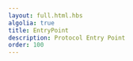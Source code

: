 ```yaml
---
layout: full.html.hbs
algolia: true
title: EntryPoint
description: Protocol Entry Point
order: 100
---
```


